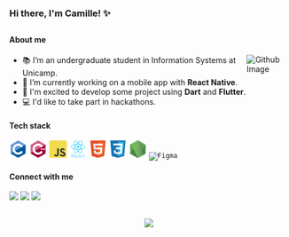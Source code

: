 ### Hi there, I'm Camille! :sparkles:

##

#### About me

<img width="15%" align="right" alt="Github Image" src="https://media.giphy.com/media/iIGT8Y1rOYhBpdHh1C/giphy.gif"/>

- :books: I’m an undergraduate student in Information Systems at Unicamp. 
- :iphone: I’m currently working on a mobile app with **React Native**. 
- :pushpin: I'm excited to develop some project using **Dart** and **Flutter**.
- :computer: I'd like to take part in hackathons.


#### Tech stack

<div style="display: inline_block">
  <code><img height="32" src="https://raw.githubusercontent.com/devicons/devicon/master/icons/c/c-original.svg" alt="c"></code>
  <code><img height="32" src="https://raw.githubusercontent.com/devicons/devicon/master/icons/cplusplus/cplusplus-original.svg" alt="cpp"></code>
  <code><img height="32" src="https://raw.githubusercontent.com/devicons/devicon/master/icons/javascript/javascript-original.svg" alt="Js"></code>
  <code><img height="32" src="https://raw.githubusercontent.com/devicons/devicon/master/icons/react/react-original-wordmark.svg" alt="React"></code>
  <code><img height="32" src="https://raw.githubusercontent.com/devicons/devicon/master/icons/html5/html5-original.svg" alt="HTML"></code>
  <code><img height="32" src="https://raw.githubusercontent.com/devicons/devicon/master/icons/css3/css3-original.svg" alt="CSS"></code>
  <code><img height="32" src="https://raw.githubusercontent.com/github/explore/80688e429a7d4ef2fca1e82350fe8e3517d3494d/topics/nodejs/nodejs.png" alt="Node"></code>
  <code><img height="32" src="https://www.vectorlogo.zone/logos/figma/figma-icon.svg" alt="Figma"></code>
</div>  


#### Connect with me

<div> 
  <a href="https://www.linkedin.com/in/camille-bobsin/" target="_blank"><img src="https://img.shields.io/badge/-LinkedIn-%230077B5?style=for-the-badge&logo=linkedin&logoColor=white" target="_blank"></a> 
  <a href = "mailto:c254186@dac.unicamp.br"><img src="https://img.shields.io/badge/-Gmail-%23333?style=for-the-badge&logo=gmail&logoColor=white" target="_blank"></a>
  <a href="https://www.instagram.com/camillebobsin/" target="_blank"><img src="https://img.shields.io/badge/-Instagram-%23E4405F?style=for-the-badge&logo=instagram&logoColor=white" target="_blank"></a>
</div>

##
  
<div align="center">
  <a href="https://github.com/camillebobsin"><img height="180em" src="https://github-readme-stats.vercel.app/api?username=camillebobsin&show_icons=true&theme=react&include_all_commits=true&count_private=true&icon_color=5FC397&custom_title=My%20GitHub%20stats%20%3A%29"></a>
</div>
